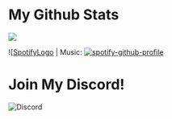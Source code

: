 # My Github Stats
![](https://github-readme-stats.vercel.app/api?username=costliness&show_icons=true&theme=dark)

![[SpotifyLogo](https://emoji.gg/emoji/SpotifyLogo) | Music:
[![spotify-github-profile](https://spotify-github-profile.vercel.app/api/view?uid=21iaphpwcb2zcl7goxny3iq5i&cover_image=true&theme=novatorem)](https://github.com/kittinan/spotify-github-profile)

# Join My Discord!
![Discord](https://discordapp.com/api/guilds/800224582656983092/widget.png?style=banner4)
